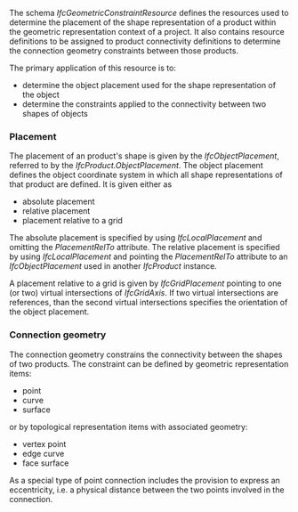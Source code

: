 The schema _IfcGeometricConstraintResource_ defines the resources used to determine the placement of the shape representation of a product within the geometric representation context of a project. It also contains resource definitions to be assigned to product connectivity definitions to determine the connection geometry constraints between those products.

The primary application of this resource is to:

* determine the object placement used for the shape representation of the object
* determine the constraints applied to the connectivity between two shapes of objects

### Placement
The placement of an product's shape is given by the _IfcObjectPlacement_, referred to by the _IfcProduct.ObjectPlacement_. The object placement defines the object coordinate system in which all shape representations of that product are defined. It is given either as

* absolute placement
* relative placement
* placement relative to a grid

The absolute placement is specified by using _IfcLocalPlacement_ and omitting the _PlacementRelTo_ attribute. The relative placement is specified by using _IfcLocalPlacement_ and pointing the _PlacementRelTo_ attribute to an _IfcObjectPlacement_ used in another _IfcProduct_ instance.

A placement relative to a grid is given by _IfcGridPlacement_ pointing to one (or two) virtual intersections of _IfcGridAxis_. If two virtual intersections are references, than the second virtual intersections specifies the orientation of the object placement.

### Connection geometry
The connection geometry constrains the connectivity between the shapes of two products. The constraint can be defined by geometric representation items:

* point
* curve
* surface

or by topological representation items with associated geometry:

* vertex point
* edge curve
* face surface

As a special type of point connection includes the provision to express an eccentricity, i.e. a physical distance between the two points involved in the connection.